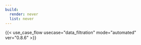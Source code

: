 ```yaml
---
build:
  render: never
  list: never
---
```


{{< use_case_flow usecase="data_filtration" mode="automated" ver="0.8.6" >}}